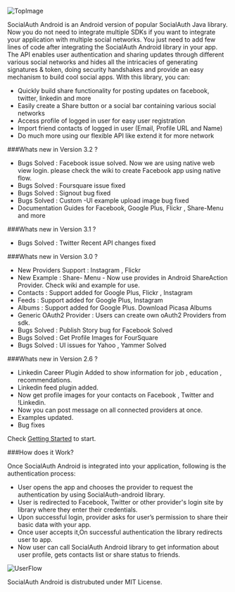 
 ![TopImage](https://raw.github.com/wiki/3pillarlabs/socialauth-android/images/android.png)

 
SocialAuth Android is an Android version of popular SocialAuth Java library. Now you do not need to integrate multiple SDKs if you want to integrate your application with multiple social networks. You just need to add few lines of code after integrating the SocialAuth Android library in your app.
The API enables user authentication and sharing updates through different various social networks and hides all the intricacies of generating signatures & token, doing security handshakes and provide an easy mechanism to build cool social apps.
With this library, you can:
  * Quickly build share functionality for posting updates on facebook, twitter, linkedin and more
  * Easily create a Share button or a social bar containing various social networks
  *	Access profile of logged in user for easy user registration
  *	Import friend contacts of logged in user (Email, Profile URL and Name)
  *	Do much more using our flexible API like extend it for more network

###Whats new in Version 3.2 ?
   *	Bugs Solved :  Facebook issue solved. Now we are using native web view login. please check the wiki to create Facebook app using native flow.
   *    Bugs Solved :  Foursquare issue fixed
   *    Bugs Solved :  Signout bug fixed
   *    Bugs Solved :  Custom -UI example upload image bug fixed
   *    Documentation Guides for Facebook, Google Plus, Flickr , Share-Menu  and more 
    
###Whats new in Version 3.1 ?
   *	Bugs Solved : Twitter Recent API changes fixed

###Whats new in Version 3.0 ?
  *	New Providers Support : Instagram , Flickr
  *	New Example : Share- Menu - Now use provides in Android ShareAction Provider. Check wiki and example for use.
  *	Contacts : Support added for Google Plus, Flickr , Instagram
  *	Feeds : Support added for Google Plus, Instagram
  *	Albums : Support added for Google Plus. Download Picasa Albums
  *	Generic OAuth2 Provider : Users can create own oAuth2 Providers from sdk.
  *	Bugs Solved : Publish Story bug for Facebook Solved
  *	Bugs Solved : Get Profile Images for FourSquare
  *	Bugs Solved : UI issues for Yahoo , Yammer Solved

###Whats new in Version 2.6 ?
  *	Linkedin Career Plugin Added to show information for job , education , recommendations.
  *	Linkedin feed plugin added.
  *	Now get profile images for your contacts on Facebook , Twitter and !Linkedin.
  *	Now you can post message on all connected providers at once.
  *	Examples updated.
  *	Bug fixes

Check [Getting Started](https://github.com/3pillarlabs/socialauth-android/wiki/Getting-Started) to start.

###How does it Work?

Once SocialAuth Android is integrated into your application, following is the authentication process:

 * User opens the app and chooses the provider to request the authentication by using SocialAuth-android library.
 *  User is redirected to Facebook, Twitter or other provider's login site by library where they enter their credentials.
 *  Upon successful login, provider asks for user’s permission to share their basic data with your app.
 * Once user accepts it,On successful authentication the library redirects user to app.
 * Now user can call SocialAuth Android library to get information about user profile, gets contacts list or share status to friends.
 
![UserFlow](https://raw.github.com/wiki/3pillarlabs/socialauth-android/images/socialauthandroid-process.png)

SocialAuth Android is distrubuted under MIT License.
